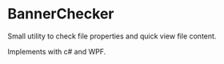 # BannerChecker
Small utility to check file properties and quick view file content.

Implements with c# and WPF.
